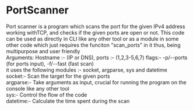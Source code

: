 # PortScanner
Port scanner is a program which scans the port for the given IPv4 address working withTCP, and checks if the given ports are open or not. This code can be used as directly in CLI like any other tool or as a module in some other code which just requires the funciton "scan_ports" in it thus, being multipurpose and user friendly    
Arguments: Hostname :- (IP or DNS), ports :- (1,2,3-5,6,7) 
flags:- -p/--ports (for ports input), -f/--fast (fast scan)  
it uses the following modules :- socket, argparse, sys and datetime  
socket:- Scan the target for the given ports  
argparse:- Take arguments as input, crucial for running the program on the console like any other tool  
sys:- Control the flow of the code  
datetime:- Calculate the time spent during the scan 
